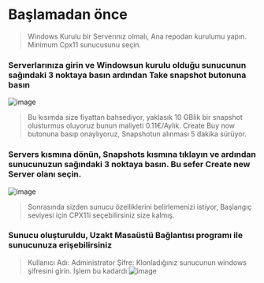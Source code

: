 # Başlamadan önce
>  Windows Kurulu bir Serverınız olmalı, Ana repodan kurulumu yapın. Minimum Cpx11 sunucusunu seçin.

### Serverlarınıza girin ve Windowsun kurulu olduğu sunucunun sağındaki 3 noktaya basın ardından Take snapshot butonuna basın
![image](https://github.com/ruesandora/Rivalz/assets/76253089/037c3b59-a339-46c4-a580-6f667220305d)

> Bu kısımda size fiyattan bahsediyor, yaklasık 10 GBlik bir snapshot olusturmus oluyoruz bunun maliyeti 0.11€/Aylık.
> Create Buy now butonuna basıp onaylıyoruz, Snapshotun alınması 5 dakika sürüyor.

### Servers kısmına dönün, Snapshots kısmına tıklayın ve ardından sunucunuzun sağındaki 3 noktaya basın. Bu sefer Create new Server olanı seçin.
![image](https://github.com/ruesandora/Rivalz/assets/76253089/c9bd8ef4-b8b5-442f-a316-7e5d7ca9b39c)


> Sonrasında sizden sunucu özelliklerini belirlemenizi istiyor, Başlangıç seviyesi için CPX11i seçebilirsiniz size kalmış.
>
### Sunucu oluşturuldu, Uzakt Masaüstü Bağlantısı programı ile sunucunuza erişebilirsiniz
> Kullanıcı Adı: Administrator
> Şifre: Klonladığınız sunucunun windows şifresini girin. İşlem bu kadardı
![image](https://github.com/ruesandora/Rivalz/assets/76253089/4a917b72-fe13-499b-99e9-7f706f344e46)
